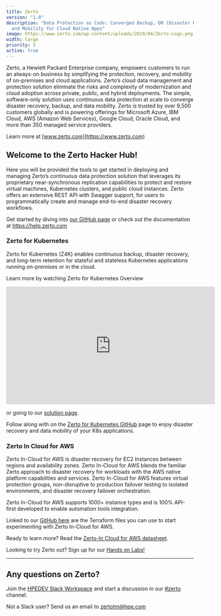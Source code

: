 ```yaml
---
title: Zerto
version: "1.0"
description: "Data Protection as Code: Converged Backup, DR (Disaster Recovery),
  and Mobility for Cloud Native Apps"
image: https://www.zerto.com/wp-content/uploads/2019/04/Zerto-Logo.png
width: large
priority: 5
active: true
---
```

Zerto, a Hewlett Packard Enterprise company, empowers customers to run an always-on business by simplifying the protection, recovery, and mobility of on-premises and cloud applications. Zerto’s cloud data management and protection solution eliminate the risks and complexity of modernization and cloud adoption across private, public, and hybrid deployments. The simple, software-only solution uses continuous data protection at scale to converge disaster recovery, backup, and data mobility. Zerto is trusted by over 9,500 customers globally and is powering offerings for Microsoft Azure, IBM Cloud, AWS (Amazon Web Services), Google Cloud, Oracle Cloud, and more than 350 managed service providers.  

Learn more at [www.zerto.com](https://www.zerto.com)

## Welcome to the Zerto Hacker Hub!

Here you will be provided the tools to get started in deploying and managing Zerto’s continuous data protection solution that leverages its proprietary near-synchronous replication capabilities to protect and restore virtual machines, Kubernetes clusters, and public cloud instances. Zerto offers an extensive REST API with Swagger support, for users to programmatically create and manage end-to-end disaster recovery workflows.  

Get started by diving into [our GitHub page](https://github.com/ZertoPublic) or check out the documentation at <https://help.zerto.com>

### Zerto for Kubernetes

Zerto for Kubernetes (Z4K) enables continuous backup, disaster recovery, and long-term retention for stateful and stateless Kubernetes applications running on-premises or in the cloud.

Learn more by watching Zerto for Kubernetes Overview 

<iframe width="560" height="315" src="https://www.youtube.com/embed/EIQcOIcbBwU" frameborder="0" allow="accelerometer; autoplay; clipboard-write; encrypted-media; gyroscope; picture-in-picture" allowfullscreen></iframe>

or going to our [solution page](https://www.zerto.com/solutions/workloads-and-applications/zerto-for-kubernetes/).

Follow along with on the [Zerto for Kubernetes GitHub](https://github.com/ZertoPublic/Z4K/blob/main/docs/DeployingZertoForK8S.md) page to enjoy disaster recovery and data mobility of your K8s applications.

### Zerto In Cloud for AWS

Zerto In-Cloud for AWS is disaster recovery for EC2 Instances between regions and availability zones. Zerto In-Cloud for AWS blends the familiar Zerto approach to disaster recovery for workloads with the AWS native platform capabilities and services. Zerto In-Cloud for AWS features virtual protection groups, non-disruptive to production failover testing to isolated environments, and disaster recovery failover orchestration. 

Zerto In-Cloud for AWS supports 1000+ instance types and is 100% API-first developed to enable automation tools integration. 

Linked to our [GitHub here](https://github.com/ZertoPublic/ZIC-AWS) are the Terraform files you can use to start experimenting with Zerto In-Cloud for AWS.  

Ready to learn more? Read the [Zerto-In Cloud for AWS datasheet](https://www.zerto.com/wp-content/uploads/2021/11/Zerto-In-Cloud-for-AWS-Data-Sheet.pdf).

Looking to try Zerto out? Sign up for our [Hands on Labs! ](https://www.zerto.com/myzerto/labs)

- - -

## Any questions on Zerto?

Join the [HPEDEV Slack Workspace](https://slack.hpedev.io/) and start a discussion in our [\#zerto](https://hpedev.slack.com/archives/C03J3EGDDM0) channel.

Not a Slack user? Send us an email to zertotm@hpe.com